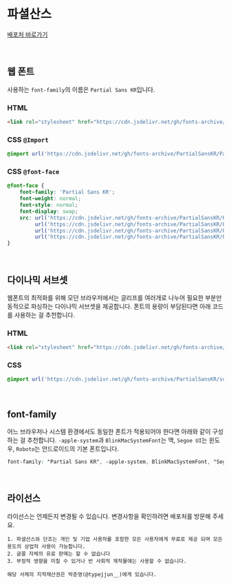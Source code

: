 # 파셜산스

[배포처 바로가기](https://drive.google.com/file/d/1qVVw3rCd9GDAn5lfFIJ2Q07SwCkjEy0a/view?pli=1)

&nbsp;

## 웹 폰트

사용하는 `font-family`의 이름은 `Partial Sans KR`입니다.

### HTML

```html
<link rel="stylesheet" href="https://cdn.jsdelivr.net/gh/fonts-archive/PartialSansKR/PartialSansKR.css" type="text/css"/>
```

### CSS `@Import`

```css
@import url('https://cdn.jsdelivr.net/gh/fonts-archive/PartialSansKR/PartialSansKR.css');
```

### CSS `@font-face`

```css
@font-face {
    font-family: 'Partial Sans KR';
    font-weight: normal;
    font-style: normal;
    font-display: swap;
    src: url('https://cdn.jsdelivr.net/gh/fonts-archive/PartialSansKR/PartialSansKR.woff2') format('woff2'),
         url('https://cdn.jsdelivr.net/gh/fonts-archive/PartialSansKR/PartialSansKR.woff') format('woff'),
         url('https://cdn.jsdelivr.net/gh/fonts-archive/PartialSansKR/PartialSansKR.otf') format('opentype'),
         url('https://cdn.jsdelivr.net/gh/fonts-archive/PartialSansKR/PartialSansKR.ttf') format('truetype');
}
```

&nbsp;

## 다이나믹 서브셋

웹폰트의 최적화를 위해 모던 브라우저에서는 글리프를 여러개로 나누어 필요한 부분만 동적으로 파싱하는 다이나믹 서브셋을 제공합니다. 폰트의 용량이 부담된다면 아래 코드를 사용하는 걸 추천합니다.

### HTML

```html
<link rel="stylesheet" href="https://cdn.jsdelivr.net/gh/fonts-archive/PartialSansKR/subsets/PartialSansKR-dynamic-subset.css" type="text/css"/>
```

### CSS

```css
@import url('https://cdn.jsdelivr.net/gh/fonts-archive/PartialSansKR/subsets/PartialSansKR-dynamic-subset.css');
```

&nbsp;

## font-family

어느 브라우저나 시스템 환경에서도 동일한 폰트가 적용되어야 한다면 아래와 같이 구성하는 걸 추천합니다. `-apple-system`과 `BlinkMacSystemFont`는 맥, `Segoe UI`는 윈도우, `Roboto`는 안드로이드의 기본 폰트입니다.

```css
font-family: "Partial Sans KR", -apple-system, BlinkMacSystemFont, "Segoe UI", Roboto, Oxygen, Ubuntu, Cantarell, "Open Sans", "Helvetica Neue", sans-serif;
```

&nbsp;

## 라이선스

라이선스는 언제든지 변경될 수 있습니다. 변경사항을 확인하려면 배포처를 방문해 주세요.

```
1. 파셜산스와 단조는 개인 및 기업 사용자를 포함한 모든 사용자에게 무료로 제공 되며 모든 용도의 상업적 사용이 가능합니다. 
2. 글꼴 자체의 유료 판매는 할 수 없습니다 
3. 부정적 영향을 미칠 수 있거나 반 사회적 제작물에는 사용할 수 없습니다. 
 
해당 서체의 지적재산권은 박준영(@typejjun__)에게 있습니다.
```
